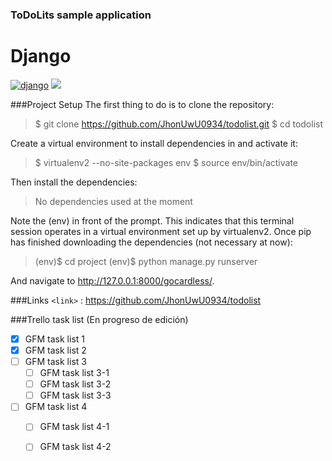 ### ToDoLits sample application

# Django
[![django](https://www.svgrepo.com/svg/353657/django-icon "django")](https://www.svgrepo.com/svg/353657/django-icon "django")
![](https://www.pngwing.com/es/free-png-ahopp)

###Project Setup
The first thing to do is to clone the repository:
> $ git clone https://github.com/JhonUwU0934/todolist.git
$ cd todolist

Create a virtual environment to install dependencies in and activate it:
> $ virtualenv2 --no-site-packages env
$ source env/bin/activate

Then install the dependencies:
> No dependencies used at the moment

Note the (env) in front of the prompt. This indicates that this terminal session operates in a virtual environment set up by virtualenv2.
Once pip has finished downloading the dependencies (not necessary at now):

>(env)$ cd project
(env)$ python manage.py runserver

And navigate to http://127.0.0.1:8000/gocardless/.

###Links
`<link>` : <https://github.com/JhonUwU0934/todolist>

###Trello task list
(En progreso de edición)
- [x] GFM task list 1
- [x] GFM task list 2
- [ ] GFM task list 3
    - [ ] GFM task list 3-1
    - [ ] GFM task list 3-2
    - [ ] GFM task list 3-3
- [ ] GFM task list 4
    - [ ] GFM task list 4-1
    - [ ] GFM task list 4-2

